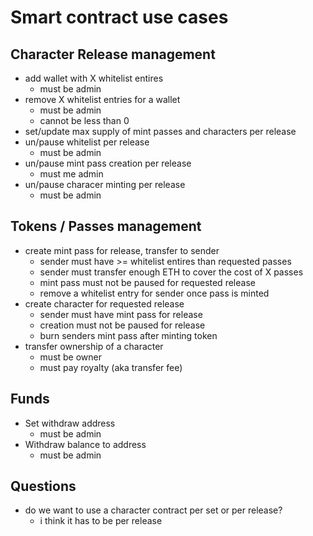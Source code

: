 # Smart contract use cases

## Character Release management

- add wallet with X whitelist entires
    - must be admin
- remove X whitelist entries for a wallet
    - must be admin
    - cannot be less than 0
- set/update max supply of mint passes and characters per release
- un/pause whitelist per release
    - must be admin
- un/pause mint pass creation per release
    - must me admin
- un/pause characer minting per release
    - must be admin

## Tokens / Passes management

- create mint pass for release, transfer to sender
    - sender must have >= whitelist entires than requested passes
    - sender must transfer enough ETH to cover the cost of X passes
    - mint pass must not be paused for requested release
    - remove a whitelist entry for sender once pass is minted
- create character for requested release
    - sender must have mint pass for release
    - creation must not be paused for release
    - burn senders mint pass after minting token
- transfer ownership of a character
    - must be owner
    - must pay royalty (aka transfer fee)


## Funds

- Set withdraw address
    - must be admin
- Withdraw balance to address
    - must be admin




## Questions

* do we want to use a character contract per set or per release?
    - i think it has to be per release